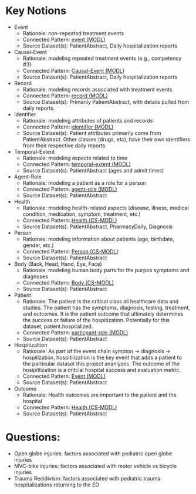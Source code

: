 # Key Notions

* Event
    * Rationale: non-repeated treatment events
    * Connected Pattern: [event (MODL)](https://github.com/kastle-lab/modular-ontology-design-library/tree/master/modl/event)
    * Source Dataset(s): PatientAbstract, Daily hospitalization reports
* Causal-Event
    * Rationale: modeling repeated treatment events (e.g., competency #3)
    * Connected Pattern: [Causal-Event (MODL)](https://github.com/kastle-lab/modular-ontology-design-library/tree/master/modl/causal-event)
    * Source Dataset(s): PatientAbstract, Daily hospitalization reports
* Record
    * Rationale: modeling records associated with treatment events
    * Connected Pattern: [record (MODL)](https://github.com/kastle-lab/modular-ontology-design-library/tree/master/modl/record)
    * Source Dataset(s): Primarily PatientAbstract, with details pulled from daily reports.
* Identifier
    * Rationale: modeling attributes of patients and records
    * Connected Pattern: [identifier (MODL)](https://github.com/kastle-lab/modular-ontology-design-library/tree/master/modl/identifier)
    * Source Dataset(s): Patient attributes primarily come from PatientAbstract. Other classes (drugs, etc), have their own identifiers from their respective daily reports.
* Temporal-Extent
    * Rationale: modeling aspects related to time
    * Connected Pattern: [temporal-extent (MODL)](https://github.com/kastle-lab/modular-ontology-design-library/tree/master/modl/temporal-extent)
    * Source Dataset(s): PatientAbstract (ages and admit times)
* Agent-Role
    * Rationale: modeling a patient as a role for a person
    * Connected Pattern: [agent-role (MODL)](https://github.com/kastle-lab/modular-ontology-design-library/tree/master/modl/agent-role)
    * Source Dataset(s): PatientAbstract
* Health
    * Rationale: modeling health-related aspects (disease, illness, medical condition, medication, symptom, treatment, etc.)
    * Connected Pattern: [Health (CS-MODL)](https://github.com/kastle-lab/commonsense-micropatterns/blob/master/csmodl/patterns/Health.ttl)
    * Source Dataset(s): PatientAbstract, PharmacyDaily, Diagnosis
* Person
    * Rationale: modeling information about patients (age, birthdate, gender, etc.)
    * Connected Pattern: [Person (CS-MODL)](https://github.com/kastle-lab/commonsense-micropatterns/blob/master/csmodl/patterns/Person.ttl)
    * Source Dataset(s): PatientAbstract
* Body (Back, Head, Hand, Eye, Face)
    * Rationale: modeling human body parts for the purpos symptoms and diagnoses
    * Connected Pattern: [Body (CS-MODL)](https://github.com/kastle-lab/commonsense-micropatterns/blob/master/csmodl/patterns/Body.ttl)
    * Source Dataset(s): PatientAbstract
* Patient
    * Rationale: The patient is the critical class all healthcare data and studies.  The patient has the symptoms, diagnosis, testing, treatment, and outcomes.  It is the patient outcome that ultimately determines the success or failure of the hospitization.  Potentially for this dataset, patient.hospitalized.
    * Connected Pattern: [particpant-role (MODL)](https://github.com/kastle-lab/modular-ontology-design-library/tree/master/modl/participant-role)
    * Source Dataset(s): PatientAbstract
* Hospitizaltion
    * Rationale: As part of the event chain sympton -> diagnosis -> hospilization, hospitilization is the key event that adds a patient to the particular dataset this project ananlyzes.  The outcome of the hosipitlization is a critcial hospital success and evaluation metric.
    * Connected Pattern: [Event (MODL)](https://github.com/kastle-lab/modular-ontology-design-library/tree/master/modl/event)
    * Source Dataset(s): PatientAbstract
* Outcome
    * Rationale: Health outcomes are important to the patient and the hospital
    * Connected Pattern: [Health (CS-MODL)](https://github.com/kastle-lab/commonsense-micropatterns/blob/master/csmodl/patterns/Health.ttl)
    * Source Dataset(s): PatientAbstract


# Questions:

- Open globe injuries: factors associated with pediatric open globe injuries 
- MVC-bike injuries: factors associated with motor vehicle vs bicycle injuries 
- Trauma Recidivism: factors associated with pediatric trauma hospitalizations returning to the ED 

